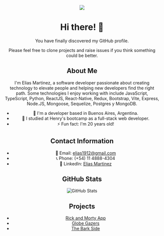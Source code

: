 <div align="center">

<img src="https://thumbs.gfycat.com/TeemingBountifulJuliabutterfly-max-1mb.gif"/>

# Hi there! 👋

You have finally discovered my GitHub profile. 

Please feel free to clone projects and raise issues if you think something could be better.

</div>

<div align="center">

## About Me

I'm Elias Martinez, a software developer passionate about creating technology to elevate people and helping new developers find the right path. Some technologies I enjoy working with include JavaScript, TypeScript, Python, ReactJS, React-Native, Redux, Bootstrap, Vite, Express, Node.JS, Mongoose, Sequelize, Postgres y MongoDB.

- 🔭 I'm a developer based in Buenos Aires, Argentina.
- 🌱 I studied at Henry's bootcamp as a full-stack web developer.
- ⚡ Fun fact: I'm 20 years old!

</div>

<div align="center">

## Contact Information

- 📧 Email: elias1912@gmail.com
- 📞 Phone: (+54) 11 4888-4304
- 💼 LinkedIn: [Elias Martinez](https://www.linkedin.com/in/elias-martinez-040980246/)

</div>

<div align="center">

## GitHub Stats

![GitHub Stats](https://github-readme-stats.vercel.app/api?username=xliazzz&show_icons=true)

</div>

<div align="center">

## Projects


- [Rick and Morty App](https://rickandmorty-xliazzz.vercel.app/)
- [Globe Gazers](https://pi-countries-front-phi.vercel.app/)
- [The Bark Side](https://github.com/XliazZz/Dogs)

</div>
